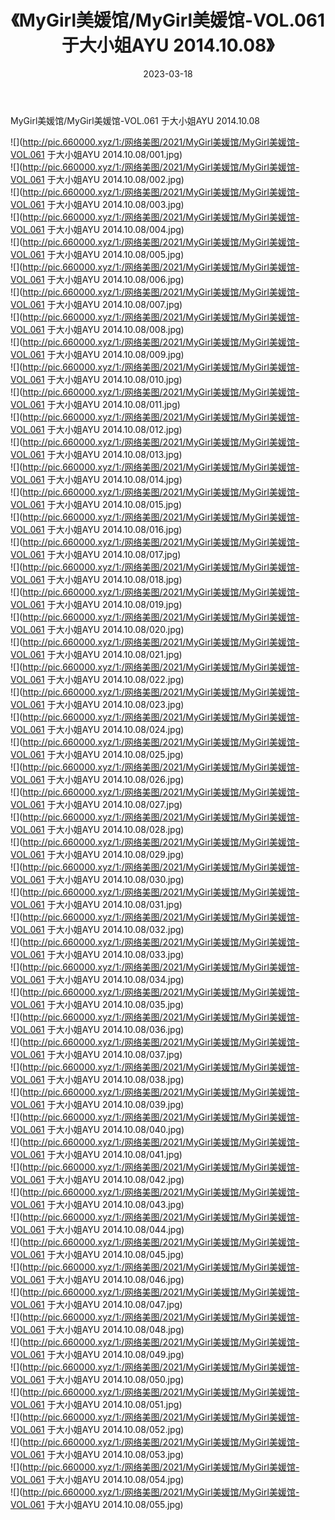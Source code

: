 ﻿---
layout: post
title:  《MyGirl美媛馆/MyGirl美媛馆-VOL.061 于大小姐AYU 2014.10.08》
date:   2023-03-18
img: http://pic.660000.xyz/1:/网络美图/2021/MyGirl美媛馆/MyGirl美媛馆-VOL.061 于大小姐AYU 2014.10.08/000.jpg
categories: [美女, 清纯, 唯美]
---

MyGirl美媛馆/MyGirl美媛馆-VOL.061 于大小姐AYU 2014.10.08

 ![](http://pic.660000.xyz/1:/网络美图/2021/MyGirl美媛馆/MyGirl美媛馆-VOL.061 于大小姐AYU 2014.10.08/001.jpg) <br>![](http://pic.660000.xyz/1:/网络美图/2021/MyGirl美媛馆/MyGirl美媛馆-VOL.061 于大小姐AYU 2014.10.08/002.jpg) <br>![](http://pic.660000.xyz/1:/网络美图/2021/MyGirl美媛馆/MyGirl美媛馆-VOL.061 于大小姐AYU 2014.10.08/003.jpg) <br>![](http://pic.660000.xyz/1:/网络美图/2021/MyGirl美媛馆/MyGirl美媛馆-VOL.061 于大小姐AYU 2014.10.08/004.jpg) <br>![](http://pic.660000.xyz/1:/网络美图/2021/MyGirl美媛馆/MyGirl美媛馆-VOL.061 于大小姐AYU 2014.10.08/005.jpg) <br>![](http://pic.660000.xyz/1:/网络美图/2021/MyGirl美媛馆/MyGirl美媛馆-VOL.061 于大小姐AYU 2014.10.08/006.jpg) <br>![](http://pic.660000.xyz/1:/网络美图/2021/MyGirl美媛馆/MyGirl美媛馆-VOL.061 于大小姐AYU 2014.10.08/007.jpg) <br>![](http://pic.660000.xyz/1:/网络美图/2021/MyGirl美媛馆/MyGirl美媛馆-VOL.061 于大小姐AYU 2014.10.08/008.jpg) <br>![](http://pic.660000.xyz/1:/网络美图/2021/MyGirl美媛馆/MyGirl美媛馆-VOL.061 于大小姐AYU 2014.10.08/009.jpg) <br>![](http://pic.660000.xyz/1:/网络美图/2021/MyGirl美媛馆/MyGirl美媛馆-VOL.061 于大小姐AYU 2014.10.08/010.jpg) <br>![](http://pic.660000.xyz/1:/网络美图/2021/MyGirl美媛馆/MyGirl美媛馆-VOL.061 于大小姐AYU 2014.10.08/011.jpg) <br>![](http://pic.660000.xyz/1:/网络美图/2021/MyGirl美媛馆/MyGirl美媛馆-VOL.061 于大小姐AYU 2014.10.08/012.jpg) <br>![](http://pic.660000.xyz/1:/网络美图/2021/MyGirl美媛馆/MyGirl美媛馆-VOL.061 于大小姐AYU 2014.10.08/013.jpg) <br>![](http://pic.660000.xyz/1:/网络美图/2021/MyGirl美媛馆/MyGirl美媛馆-VOL.061 于大小姐AYU 2014.10.08/014.jpg) <br>![](http://pic.660000.xyz/1:/网络美图/2021/MyGirl美媛馆/MyGirl美媛馆-VOL.061 于大小姐AYU 2014.10.08/015.jpg) <br>![](http://pic.660000.xyz/1:/网络美图/2021/MyGirl美媛馆/MyGirl美媛馆-VOL.061 于大小姐AYU 2014.10.08/016.jpg) <br>![](http://pic.660000.xyz/1:/网络美图/2021/MyGirl美媛馆/MyGirl美媛馆-VOL.061 于大小姐AYU 2014.10.08/017.jpg) <br>![](http://pic.660000.xyz/1:/网络美图/2021/MyGirl美媛馆/MyGirl美媛馆-VOL.061 于大小姐AYU 2014.10.08/018.jpg) <br>![](http://pic.660000.xyz/1:/网络美图/2021/MyGirl美媛馆/MyGirl美媛馆-VOL.061 于大小姐AYU 2014.10.08/019.jpg) <br>![](http://pic.660000.xyz/1:/网络美图/2021/MyGirl美媛馆/MyGirl美媛馆-VOL.061 于大小姐AYU 2014.10.08/020.jpg) <br>![](http://pic.660000.xyz/1:/网络美图/2021/MyGirl美媛馆/MyGirl美媛馆-VOL.061 于大小姐AYU 2014.10.08/021.jpg) <br>![](http://pic.660000.xyz/1:/网络美图/2021/MyGirl美媛馆/MyGirl美媛馆-VOL.061 于大小姐AYU 2014.10.08/022.jpg) <br>![](http://pic.660000.xyz/1:/网络美图/2021/MyGirl美媛馆/MyGirl美媛馆-VOL.061 于大小姐AYU 2014.10.08/023.jpg) <br>![](http://pic.660000.xyz/1:/网络美图/2021/MyGirl美媛馆/MyGirl美媛馆-VOL.061 于大小姐AYU 2014.10.08/024.jpg) <br>![](http://pic.660000.xyz/1:/网络美图/2021/MyGirl美媛馆/MyGirl美媛馆-VOL.061 于大小姐AYU 2014.10.08/025.jpg) <br>![](http://pic.660000.xyz/1:/网络美图/2021/MyGirl美媛馆/MyGirl美媛馆-VOL.061 于大小姐AYU 2014.10.08/026.jpg) <br>![](http://pic.660000.xyz/1:/网络美图/2021/MyGirl美媛馆/MyGirl美媛馆-VOL.061 于大小姐AYU 2014.10.08/027.jpg) <br>![](http://pic.660000.xyz/1:/网络美图/2021/MyGirl美媛馆/MyGirl美媛馆-VOL.061 于大小姐AYU 2014.10.08/028.jpg) <br>![](http://pic.660000.xyz/1:/网络美图/2021/MyGirl美媛馆/MyGirl美媛馆-VOL.061 于大小姐AYU 2014.10.08/029.jpg) <br>![](http://pic.660000.xyz/1:/网络美图/2021/MyGirl美媛馆/MyGirl美媛馆-VOL.061 于大小姐AYU 2014.10.08/030.jpg) <br>![](http://pic.660000.xyz/1:/网络美图/2021/MyGirl美媛馆/MyGirl美媛馆-VOL.061 于大小姐AYU 2014.10.08/031.jpg) <br>![](http://pic.660000.xyz/1:/网络美图/2021/MyGirl美媛馆/MyGirl美媛馆-VOL.061 于大小姐AYU 2014.10.08/032.jpg) <br>![](http://pic.660000.xyz/1:/网络美图/2021/MyGirl美媛馆/MyGirl美媛馆-VOL.061 于大小姐AYU 2014.10.08/033.jpg) <br>![](http://pic.660000.xyz/1:/网络美图/2021/MyGirl美媛馆/MyGirl美媛馆-VOL.061 于大小姐AYU 2014.10.08/034.jpg) <br>![](http://pic.660000.xyz/1:/网络美图/2021/MyGirl美媛馆/MyGirl美媛馆-VOL.061 于大小姐AYU 2014.10.08/035.jpg) <br>![](http://pic.660000.xyz/1:/网络美图/2021/MyGirl美媛馆/MyGirl美媛馆-VOL.061 于大小姐AYU 2014.10.08/036.jpg) <br>![](http://pic.660000.xyz/1:/网络美图/2021/MyGirl美媛馆/MyGirl美媛馆-VOL.061 于大小姐AYU 2014.10.08/037.jpg) <br>![](http://pic.660000.xyz/1:/网络美图/2021/MyGirl美媛馆/MyGirl美媛馆-VOL.061 于大小姐AYU 2014.10.08/038.jpg) <br>![](http://pic.660000.xyz/1:/网络美图/2021/MyGirl美媛馆/MyGirl美媛馆-VOL.061 于大小姐AYU 2014.10.08/039.jpg) <br>![](http://pic.660000.xyz/1:/网络美图/2021/MyGirl美媛馆/MyGirl美媛馆-VOL.061 于大小姐AYU 2014.10.08/040.jpg) <br>![](http://pic.660000.xyz/1:/网络美图/2021/MyGirl美媛馆/MyGirl美媛馆-VOL.061 于大小姐AYU 2014.10.08/041.jpg) <br>![](http://pic.660000.xyz/1:/网络美图/2021/MyGirl美媛馆/MyGirl美媛馆-VOL.061 于大小姐AYU 2014.10.08/042.jpg) <br>![](http://pic.660000.xyz/1:/网络美图/2021/MyGirl美媛馆/MyGirl美媛馆-VOL.061 于大小姐AYU 2014.10.08/043.jpg) <br>![](http://pic.660000.xyz/1:/网络美图/2021/MyGirl美媛馆/MyGirl美媛馆-VOL.061 于大小姐AYU 2014.10.08/044.jpg) <br>![](http://pic.660000.xyz/1:/网络美图/2021/MyGirl美媛馆/MyGirl美媛馆-VOL.061 于大小姐AYU 2014.10.08/045.jpg) <br>![](http://pic.660000.xyz/1:/网络美图/2021/MyGirl美媛馆/MyGirl美媛馆-VOL.061 于大小姐AYU 2014.10.08/046.jpg) <br>![](http://pic.660000.xyz/1:/网络美图/2021/MyGirl美媛馆/MyGirl美媛馆-VOL.061 于大小姐AYU 2014.10.08/047.jpg) <br>![](http://pic.660000.xyz/1:/网络美图/2021/MyGirl美媛馆/MyGirl美媛馆-VOL.061 于大小姐AYU 2014.10.08/048.jpg) <br>![](http://pic.660000.xyz/1:/网络美图/2021/MyGirl美媛馆/MyGirl美媛馆-VOL.061 于大小姐AYU 2014.10.08/049.jpg) <br>![](http://pic.660000.xyz/1:/网络美图/2021/MyGirl美媛馆/MyGirl美媛馆-VOL.061 于大小姐AYU 2014.10.08/050.jpg) <br>![](http://pic.660000.xyz/1:/网络美图/2021/MyGirl美媛馆/MyGirl美媛馆-VOL.061 于大小姐AYU 2014.10.08/051.jpg) <br>![](http://pic.660000.xyz/1:/网络美图/2021/MyGirl美媛馆/MyGirl美媛馆-VOL.061 于大小姐AYU 2014.10.08/052.jpg) <br>![](http://pic.660000.xyz/1:/网络美图/2021/MyGirl美媛馆/MyGirl美媛馆-VOL.061 于大小姐AYU 2014.10.08/053.jpg) <br>![](http://pic.660000.xyz/1:/网络美图/2021/MyGirl美媛馆/MyGirl美媛馆-VOL.061 于大小姐AYU 2014.10.08/054.jpg) <br>![](http://pic.660000.xyz/1:/网络美图/2021/MyGirl美媛馆/MyGirl美媛馆-VOL.061 于大小姐AYU 2014.10.08/055.jpg) <br>